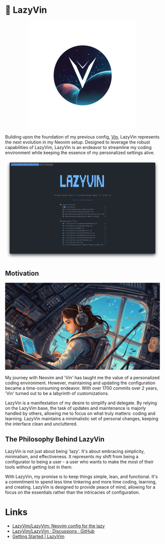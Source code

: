 # 🚀 LazyVin

<p align="center">
  <img src="./assets/logo.png" height="350px" />
</p>

Building upon the foundation of my previous config, [Vin](https://github.com/nikbrunner/vin), LazyVin represents the next evolution in my Neovim setup. Designed to leverage the robust capabilities of LazyVim, LazyVin is an endeavor to streamline my coding environment while keeping the essence of my personalized settings alive.

<p align="center">
  <img src="./assets/dashboard.png"  />
</p>

## Motivation

<img src="./assets/illustration.png" />

My journey with Neovim and 'Vin' has taught me the value of a personalized coding environment. However, maintaining and updating the configuration became a time-consuming endeavor. With over 1700 commits over 2 years, 'Vin' turned out to be a labyrinth of customizations.

LazyVin is a manifestation of my desire to simplify and delegate. By relying on the LazyVim base, the task of updates and maintenance is majorly handled by others, allowing me to focus on what truly matters: coding and learning. LazyVin maintains a minimalistic set of personal changes, keeping the interface clean and uncluttered.

## The Philosophy Behind LazyVin

LazyVin is not just about being 'lazy'. It's about embracing simplicity, minimalism, and effectiveness. It represents my shift from being a configurator to being a user - a user who wants to make the most of their tools without getting lost in them.

With LazyVin, my promise is to keep things simple, lean, and functional. It's a commitment to spend less time tinkering and more time coding, learning, and creating. LazyVin is designed to provide peace of mind, allowing for a focus on the essentials rather than the intricacies of configuration.

# Links

- [LazyVim/LazyVim: Neovim config for the lazy](https://github.com/LazyVim/LazyVim)
- [LazyVim/LazyVim · Discussions · GitHub](https://github.com/LazyVim/LazyVim/discussions?discussions_q=is:open+vscode)
- [Getting Started | LazyVim](https://www.lazyvim.org/)
